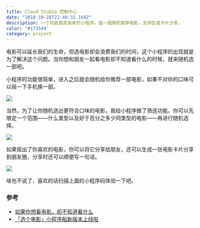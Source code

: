 ```yaml
---
title: Cloud Studio 控制中心
date: "2018-10-28T22:40:32.169Z"
description: 一个功能极其简单的小程序，摇一摇随机推荐电影，支持生成卡片分享。
color: '#173549'
category: project
---
```


电影可以延长我们的生命，但选电影却会浪费我们的时间，这个小程序的出现就是为了解决这个问题。当你想和朋友一起看电影却不知道看什么的时候，就来随机选一部吧。

小程序的功能很简单，进入之后就会随机给你推荐一部电影，如果不对你的口味可以摇一下手机换一部。

![](./movielect/overview.jpg)

当然，为了让你随机选出更符合口味的电影，我给小程序做了筛选功能。你可以先限定一个范围——什么类型以及好于百分之多少同类型的电影——再进行随机选择。

![](./movielect/filter.jpeg)

如果摇出了你喜欢的电影，你可以将它分享给朋友，还可以生成一张电影卡片分享到朋友圈，分享时还可以顺便写一句话。

![](./movielect/share.jpeg)

啥也不说了，喜欢的话扫描上面的小程序码体验一下吧。

### 参考
- [如果你想看电影，却不知道看什么](https://mp.weixin.qq.com/s/4IyqP3jat9dFDDZsnxgpOg)
- [「选个电影」小程序船新版本上线啦](https://mp.weixin.qq.com/s/J9sPbhaNtbUlBuxEKYH5Pw)